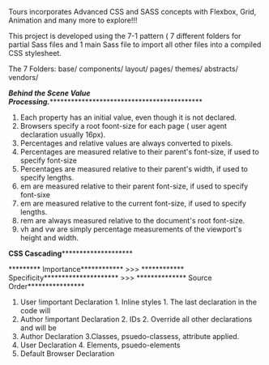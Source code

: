 Tours incorporates Advanced CSS and SASS concepts with Flexbox, Grid, Animation and many more to explore!!!

This project is developed using the 7-1 pattern ( 7 different folders for partial Sass files and 1 main Sass file to import all other files into a compiled CSS stylesheet.

The 7 Folders:
  base/
  components/
  layout/
  pages/
  themes/
  abstracts/
  vendors/

***********************Behind the Scene Value Processing.******************************************************************
  1. Each property has an initial value, even though it is not declared.
  2. Browsers specify a root foont-size for each page ( user agent declaration usually 16px).
  3. Percentages and relative values are always converted to pixels.
  4. Percentages are measured relative to their parent's font-size, if used to specify font-size
  5. Percentages are measured relative to their parent's width, if used to specify lengths.
  6. em are measured relative to their parent font-size, if used to specify font-sixe
  7. em are measured relative to the current font-size, if used to specify lengths.
  8. rem are always measured relative to the document's root font-size.
  9. vh and vw are simply percentage measurements of the viewport's height and width.
  
  
  ************************************************CSS Cascading********************************************************************
  
  ********* Importance************ >>> ************ Specificity********************* >>> ************** Source Order****************
  1. User !important Declaration    1. Inline styles                      1. The last declaration in the code will 
  2. Author !important Declaration  2. IDs                                2. Override all other declarations and will be
  3. Author Declaration             3.Classes, psuedo-classess, attribute    applied.
  4. User Declaration               4. Elements, psuedo-elements
  5. Default Browser Declaration
